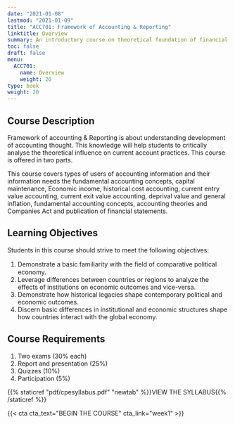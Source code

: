 ```yaml
---
date: "2021-01-08"
lastmod: "2021-01-09"
title: "ACC701: Framework of Accounting & Reporting"
linktitle: Overview
summary: An introductory course on theoretical foundation of financial accounting and reporting. Required course for Bachelor of Accounting students.  
toc: false
draft: false
menu:
  ACC701:
    name: Overview
    weight: 20
type: book
weight: 20
---
```


## Course Description

Framework of accounting & Reporting is about understanding development of accounting thought. This knowledge will help students to critically analyse the theoretical influence on current account practices.  This course is offered in two parts. 

This course covers types of users of accounting information and their information needs the fundamental accounting concepts, capital maintenance, Economic income, historical cost accounting, current entry value accounting, current exit value accounting, deprival value and general inflation, fundamental accounting concepts, accounting theories and Companies Act and publication of financial statements. 
## Learning Objectives

Students in this course should strive to meet the following objectives: 

1) Demonstrate a basic familiarity with the ﬁeld of comparative political economy. 
2) Leverage differences between countries or regions to analyze the effects of institutions on economic outcomes and vice-versa. 
3) Demonstrate how historical legacies shape contemporary political and economic outcomes. 
4) Discern basic differences in institutional and economic structures shape how countries interact with the global economy.


## Course Requirements

1) Two exams (30% each) 
2) Report and presentation (25%) 
3) Quizzes (10%) 
4) Participation (5%)

{{% staticref "pdf/cpesyllabus.pdf" "newtab" %}}VIEW THE SYLLABUS{{% /staticref %}}

{{< cta cta_text="BEGIN THE COURSE" cta_link="week1" >}}